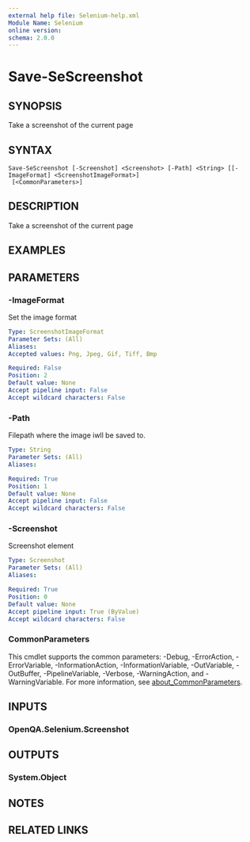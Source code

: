 ```yaml
---
external help file: Selenium-help.xml
Module Name: Selenium
online version:
schema: 2.0.0
---
```


# Save-SeScreenshot

## SYNOPSIS
Take a screenshot of the current page

## SYNTAX

```
Save-SeScreenshot [-Screenshot] <Screenshot> [-Path] <String> [[-ImageFormat] <ScreenshotImageFormat>]
 [<CommonParameters>]
```

## DESCRIPTION
Take a screenshot of the current page

## EXAMPLES

## PARAMETERS

### -ImageFormat
Set the image format

```yaml
Type: ScreenshotImageFormat
Parameter Sets: (All)
Aliases:
Accepted values: Png, Jpeg, Gif, Tiff, Bmp

Required: False
Position: 2
Default value: None
Accept pipeline input: False
Accept wildcard characters: False
```

### -Path
Filepath where the image iwll be saved to.

```yaml
Type: String
Parameter Sets: (All)
Aliases:

Required: True
Position: 1
Default value: None
Accept pipeline input: False
Accept wildcard characters: False
```

### -Screenshot
Screenshot element

```yaml
Type: Screenshot
Parameter Sets: (All)
Aliases:

Required: True
Position: 0
Default value: None
Accept pipeline input: True (ByValue)
Accept wildcard characters: False
```

### CommonParameters
This cmdlet supports the common parameters: -Debug, -ErrorAction, -ErrorVariable, -InformationAction, -InformationVariable, -OutVariable, -OutBuffer, -PipelineVariable, -Verbose, -WarningAction, and -WarningVariable. For more information, see [about_CommonParameters](http://go.microsoft.com/fwlink/?LinkID=113216).

## INPUTS

### OpenQA.Selenium.Screenshot

## OUTPUTS

### System.Object
## NOTES

## RELATED LINKS
